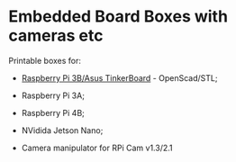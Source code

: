 # Embedded Board Boxes with cameras etc

 Printable boxes for:
 
 - [Raspberry Pi 3B/Asus TinkerBoard](https://github.com/ayaromenok/prn3d_EmbeddedBoardBoxes/tree/master/RPi3B) - OpenScad/STL;
 - Raspberry Pi 3A;
 - Raspberry Pi 4B; 
 - NVidida Jetson Nano;
 
 - Camera manipulator for RPi Cam v1.3/2.1
